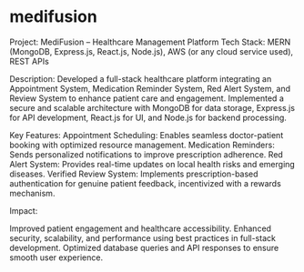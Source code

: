 # medifusion
Project: MediFusion – Healthcare Management Platform
Tech Stack: MERN (MongoDB, Express.js, React.js, Node.js), AWS (or any cloud service used), REST APIs

Description:
Developed a full-stack healthcare platform integrating an Appointment System, Medication Reminder System, Red Alert System, and Review System to enhance patient care and engagement. Implemented a secure and scalable architecture with MongoDB for data storage, Express.js for API development, React.js for UI, and Node.js for backend processing.

Key Features:
Appointment Scheduling: Enables seamless doctor-patient booking with optimized resource management.
Medication Reminders: Sends personalized notifications to improve prescription adherence.
Red Alert System: Provides real-time updates on local health risks and emerging diseases.
Verified Review System: Implements prescription-based authentication for genuine patient feedback, incentivized with a rewards mechanism.

Impact:

Improved patient engagement and healthcare accessibility.
Enhanced security, scalability, and performance using best practices in full-stack development.
Optimized database queries and API responses to ensure smooth user experience.
